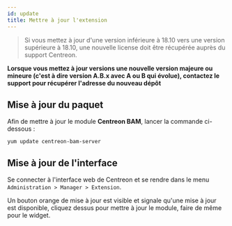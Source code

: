 ```yaml
---
id: update
title: Mettre à jour l'extension
---
```


> Si vous mettez à jour d'une version inférieure à 18.10 vers une version
> supérieure à 18.10, une nouvelle license doit être récupérée auprès du
> support Centreon.

**Lorsque vous mettez à jour versions une nouvelle version majeure ou
mineure (c'est à dire version A.B.x avec A ou B qui évolue), contactez
le support pour récupérer l'adresse du nouveau dépôt**

## Mise à jour du paquet

Afin de mettre à jour le module **Centreon BAM**, lancer la commande
ci-dessous :

```
yum update centreon-bam-server
```

## Mise à jour de l'interface

Se connecter à l'interface web de Centreon et se rendre dans le menu `Administration > Manager > Extension`.

Un bouton orange de mise à jour est visible et signale qu'une mise à
jour est disponible, cliquez dessus pour mettre à jour le module, faire
de même pour le widget.
